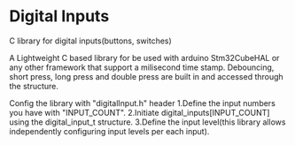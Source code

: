 # Digital Inputs
C library for digital inputs(buttons, switches)

A Lightweight C based library for be used with arduino Stm32CubeHAL or any other framework that support a milisecond time stamp.
Debouncing, short press, long press and double press are built in and accessed through the structure.

Config the library with "digitalInput.h" header
	1.Define the input numbers you have with "INPUT_COUNT".
	2.Initiate digital_inputs[INPUT_COUNT] using the digital_input_t structure.
	3.Define the input level(this library allows independently configuring input levels per each input).
